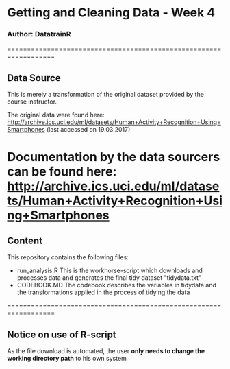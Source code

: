 # Getting and Cleaning Data - Week 4
### Author: DatatrainR
==================================================================
## Data Source

This is merely a transformation of the original dataset provided 
by the course instructor.

The original data were found here: http://archive.ics.uci.edu/ml/datasets/Human+Activity+Recognition+Using+Smartphones
(last accessed on 19.03.2017)

Documentation by the data sourcers can be found here: http://archive.ics.uci.edu/ml/datasets/Human+Activity+Recognition+Using+Smartphones
==================================================================

## Content
This repository contains the following files:

* run_analysis.R	This is the workhorse-script which downloads and processes data and generates the final tidy dataset "tidydata.txt"
* CODEBOOK.MD		The codebook describes the variables in tidydata and the transformations applied in the process of tidying the data

==================================================================

## Notice on use of R-script
As the file download is automated, the user **only needs to change the working directory path** to his own system